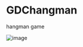 # GDChangman
hangman game

![image](https://user-images.githubusercontent.com/41649696/54460594-57eade80-4740-11e9-829e-deb9ceca763f.png)
